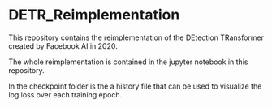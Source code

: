 # DETR_Reimplementation

This repository contains the reimplementation of the DEtection TRansformer created by Facebook AI in 2020.

The whole reimplementation is contained in the jupyter notebook in this repository.

In the checkpoint folder is the a history file that can be used to visualize the log loss over each training epoch.